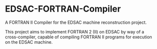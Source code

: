 # EDSAC-FORTRAN-Compiler
A FORTRAN II Compiler for the EDSAC machine reconstruction project. 


This project aims to implement FORTRAN 2 (II) on EDSAC by way of a cross-compiler, capable of compiling FORTRAN II programs for execution on the EDSAC machine. 
